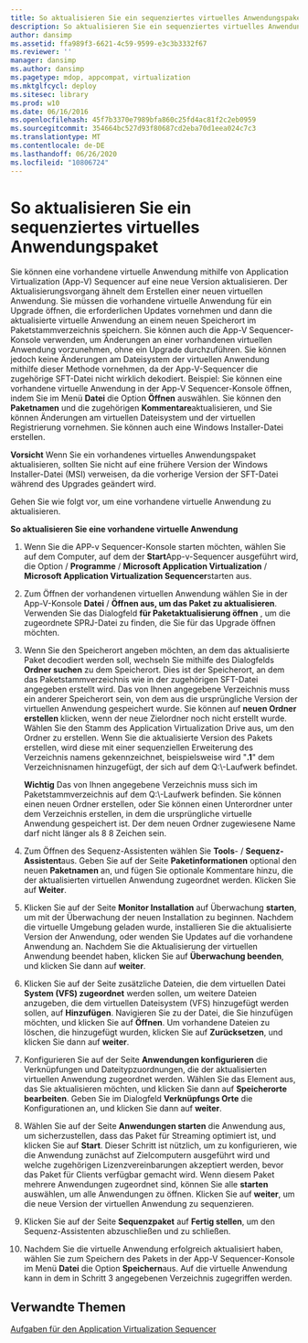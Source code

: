 ```yaml
---
title: So aktualisieren Sie ein sequenziertes virtuelles Anwendungspaket
description: So aktualisieren Sie ein sequenziertes virtuelles Anwendungspaket
author: dansimp
ms.assetid: ffa989f3-6621-4c59-9599-e3c3b3332f67
ms.reviewer: ''
manager: dansimp
ms.author: dansimp
ms.pagetype: mdop, appcompat, virtualization
ms.mktglfcycl: deploy
ms.sitesec: library
ms.prod: w10
ms.date: 06/16/2016
ms.openlocfilehash: 45f7b3370e7989bfa860c25fd4ac81f2c2eb0959
ms.sourcegitcommit: 354664bc527d93f80687cd2eba70d1eea024c7c3
ms.translationtype: MT
ms.contentlocale: de-DE
ms.lasthandoff: 06/26/2020
ms.locfileid: "10806724"
---
```

# So aktualisieren Sie ein sequenziertes virtuelles Anwendungspaket


Sie können eine vorhandene virtuelle Anwendung mithilfe von Application Virtualization (App-V) Sequencer auf eine neue Version aktualisieren. Der Aktualisierungsvorgang ähnelt dem Erstellen einer neuen virtuellen Anwendung. Sie müssen die vorhandene virtuelle Anwendung für ein Upgrade öffnen, die erforderlichen Updates vornehmen und dann die aktualisierte virtuelle Anwendung an einem neuen Speicherort im Paketstammverzeichnis speichern. Sie können auch die App-V Sequencer-Konsole verwenden, um Änderungen an einer vorhandenen virtuellen Anwendung vorzunehmen, ohne ein Upgrade durchzuführen. Sie können jedoch keine Änderungen am Dateisystem der virtuellen Anwendung mithilfe dieser Methode vornehmen, da der App-V-Sequencer die zugehörige SFT-Datei nicht wirklich dekodiert. Beispiel: Sie können eine vorhandene virtuelle Anwendung in der App-V Sequencer-Konsole öffnen, indem Sie im Menü **Datei** die Option **Öffnen** auswählen. Sie können den **Paketnamen** und die zugehörigen **Kommentare**aktualisieren, und Sie können Änderungen am virtuellen Dateisystem und der virtuellen Registrierung vornehmen. Sie können auch eine Windows Installer-Datei erstellen.

**Vorsicht**  Wenn Sie ein vorhandenes virtuelles Anwendungspaket aktualisieren, sollten Sie nicht auf eine frühere Version der Windows Installer-Datei (MSI) verweisen, da die vorherige Version der SFT-Datei während des Upgrades geändert wird.

 

Gehen Sie wie folgt vor, um eine vorhandene virtuelle Anwendung zu aktualisieren.

**So aktualisieren Sie eine vorhandene virtuelle Anwendung**

1.  Wenn Sie die APP-v Sequencer-Konsole starten möchten, wählen Sie auf dem Computer, auf dem der **Start**App-v-Sequencer ausgeführt wird, die Option / **Programme** / **Microsoft Application Virtualization** / **Microsoft Application Virtualization Sequencer**starten aus.

2.  Zum Öffnen der vorhandenen virtuellen Anwendung wählen Sie in der App-V-Konsole **Datei** / **Öffnen aus, um das Paket zu aktualisieren**. Verwenden Sie das Dialogfeld **für Paketaktualisierung öffnen** , um die zugeordnete SPRJ-Datei zu finden, die Sie für das Upgrade öffnen möchten.

3.  Wenn Sie den Speicherort angeben möchten, an dem das aktualisierte Paket decodiert werden soll, wechseln Sie mithilfe des Dialogfelds **Ordner suchen** zu dem Speicherort. Dies ist der Speicherort, an dem das Paketstammverzeichnis wie in der zugehörigen SFT-Datei angegeben erstellt wird. Das von Ihnen angegebene Verzeichnis muss ein anderer Speicherort sein, von dem aus die ursprüngliche Version der virtuellen Anwendung gespeichert wurde. Sie können auf **neuen Ordner erstellen** klicken, wenn der neue Zielordner noch nicht erstellt wurde. Wählen Sie den Stamm des Application Virtualization Drive aus, um den Ordner zu erstellen. Wenn Sie die aktualisierte Version des Pakets erstellen, wird diese mit einer sequenziellen Erweiterung des Verzeichnis namens gekennzeichnet, beispielsweise wird "**.1**" dem Verzeichnisnamen hinzugefügt, der sich auf dem Q:\\-Laufwerk befindet.

    **Wichtig**  Das von Ihnen angegebene Verzeichnis muss sich im Paketstammverzeichnis auf dem Q:\\-Laufwerk befinden. Sie können einen neuen Ordner erstellen, oder Sie können einen Unterordner unter dem Verzeichnis erstellen, in dem die ursprüngliche virtuelle Anwendung gespeichert ist. Der dem neuen Ordner zugewiesene Name darf nicht länger als 8 8 Zeichen sein.

     

4.  Zum Öffnen des Sequenz-Assistenten wählen Sie **Tools**- / **Sequenz-Assistent**aus. Geben Sie auf der Seite **Paketinformationen** optional den neuen **Paketnamen** an, und fügen Sie optionale Kommentare hinzu, die der aktualisierten virtuellen Anwendung zugeordnet werden. Klicken Sie auf **Weiter**.

5.  Klicken Sie auf der Seite **Monitor Installation** auf Überwachung **starten**, um mit der Überwachung der neuen Installation zu beginnen. Nachdem die virtuelle Umgebung geladen wurde, installieren Sie die aktualisierte Version der Anwendung, oder wenden Sie Updates auf die vorhandene Anwendung an. Nachdem Sie die Aktualisierung der virtuellen Anwendung beendet haben, klicken Sie auf **Überwachung beenden**, und klicken Sie dann auf **weiter**.

6.  Klicken Sie auf der Seite zusätzliche Dateien, die dem virtuellen Datei **System (VFS) zugeordnet** werden sollen, um weitere Dateien anzugeben, die dem virtuellen Dateisystem (VFS) hinzugefügt werden sollen, auf **Hinzufügen**. Navigieren Sie zu der Datei, die Sie hinzufügen möchten, und klicken Sie auf **Öffnen**. Um vorhandene Dateien zu löschen, die hinzugefügt wurden, klicken Sie auf **Zurücksetzen**, und klicken Sie dann auf **weiter**.

7.  Konfigurieren Sie auf der Seite **Anwendungen konfigurieren** die Verknüpfungen und Dateitypzuordnungen, die der aktualisierten virtuellen Anwendung zugeordnet werden. Wählen Sie das Element aus, das Sie aktualisieren möchten, und klicken Sie dann auf **Speicherorte bearbeiten**. Geben Sie im Dialogfeld **Verknüpfungs Orte** die Konfigurationen an, und klicken Sie dann auf **weiter**.

8.  Wählen Sie auf der Seite **Anwendungen starten** die Anwendung aus, um sicherzustellen, dass das Paket für Streaming optimiert ist, und klicken Sie auf **Start**. Dieser Schritt ist nützlich, um zu konfigurieren, wie die Anwendung zunächst auf Zielcomputern ausgeführt wird und welche zugehörigen Lizenzvereinbarungen akzeptiert werden, bevor das Paket für Clients verfügbar gemacht wird. Wenn diesem Paket mehrere Anwendungen zugeordnet sind, können Sie alle **starten** auswählen, um alle Anwendungen zu öffnen. Klicken Sie auf **weiter**, um die neue Version der virtuellen Anwendung zu sequenzieren.

9.  Klicken Sie auf der Seite **Sequenzpaket** auf **Fertig stellen**, um den Sequenz-Assistenten abzuschließen und zu schließen.

10. Nachdem Sie die virtuelle Anwendung erfolgreich aktualisiert haben, wählen Sie zum Speichern des Pakets in der App-V Sequencer-Konsole im Menü **Datei** die Option **Speichern**aus. Auf die virtuelle Anwendung kann in dem in Schritt 3 angegebenen Verzeichnis zugegriffen werden.

## Verwandte Themen


[Aufgaben für den Application Virtualization Sequencer](tasks-for-the-application-virtualization-sequencer.md)

 

 





